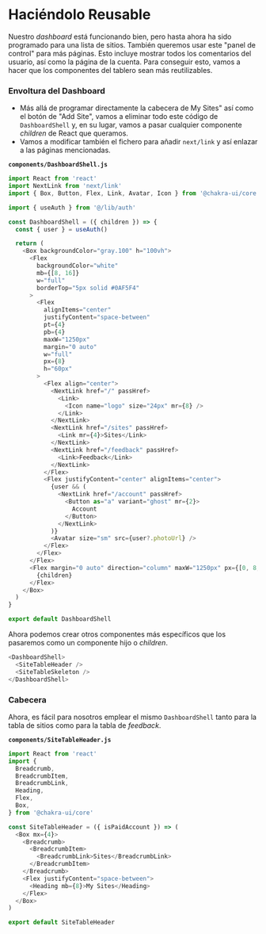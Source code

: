# Haciéndolo Reusable

Nuestro _dashboard_ está funcionando bien, pero hasta ahora ha sido programado para una lista de sitios. También queremos usar este "panel de control" para más páginas. Esto incluye mostrar todos los comentarios del usuario, así como la página de la cuenta. Para conseguir esto, vamos a hacer que los componentes del tablero sean más reutilizables.

### Envoltura del Dashboard

- Más allá de programar directamente la cabecera de My Sites" así como el botón de "Add Site", vamos a eliminar todo este código de `DashboardShell` y, en su lugar, vamos a pasar cualquier componente _children_ de React que queramos.
- Vamos a modificar también el fichero para añadir `next/link` y así enlazar a las páginas mencionadas.

**`components/DashboardShell.js`**

```js {55}
import React from 'react'
import NextLink from 'next/link'
import { Box, Button, Flex, Link, Avatar, Icon } from '@chakra-ui/core'

import { useAuth } from '@/lib/auth'

const DashboardShell = ({ children }) => {
  const { user } = useAuth()

  return (
    <Box backgroundColor="gray.100" h="100vh">
      <Flex
        backgroundColor="white"
        mb={[8, 16]}
        w="full"
        borderTop="5px solid #0AF5F4"
      >
        <Flex
          alignItems="center"
          justifyContent="space-between"
          pt={4}
          pb={4}
          maxW="1250px"
          margin="0 auto"
          w="full"
          px={8}
          h="60px"
        >
          <Flex align="center">
            <NextLink href="/" passHref>
              <Link>
                <Icon name="logo" size="24px" mr={8} />
              </Link>
            </NextLink>
            <NextLink href="/sites" passHref>
              <Link mr={4}>Sites</Link>
            </NextLink>
            <NextLink href="/feedback" passHref>
              <Link>Feedback</Link>
            </NextLink>
          </Flex>
          <Flex justifyContent="center" alignItems="center">
            {user && (
              <NextLink href="/account" passHref>
                <Button as="a" variant="ghost" mr={2}>
                  Account
                </Button>
              </NextLink>
            )}
            <Avatar size="sm" src={user?.photoUrl} />
          </Flex>
        </Flex>
      </Flex>
      <Flex margin="0 auto" direction="column" maxW="1250px" px={[0, 8, 8]}>
        {children}
      </Flex>
    </Box>
  )
}

export default DashboardShell
```

Ahora podemos crear otros componentes más específicos que los pasaremos como un componente hijo o _children_.

```js
<DashboardShell>
  <SiteTableHeader />
  <SiteTableSkeleton />
</DashboardShell>
```

### Cabecera

Ahora, es fácil para nosotros emplear el mismo `DashboardShell` tanto para la tabla de sitios como para la tabla de _feedback_.

**`components/SiteTableHeader.js`**

```js
import React from 'react'
import {
  Breadcrumb,
  BreadcrumbItem,
  BreadcrumbLink,
  Heading,
  Flex,
  Box,
} from '@chakra-ui/core'

const SiteTableHeader = ({ isPaidAccount }) => (
  <Box mx={4}>
    <Breadcrumb>
      <BreadcrumbItem>
        <BreadcrumbLink>Sites</BreadcrumbLink>
      </BreadcrumbItem>
    </Breadcrumb>
    <Flex justifyContent="space-between">
      <Heading mb={8}>My Sites</Heading>
    </Flex>
  </Box>
)

export default SiteTableHeader
```
